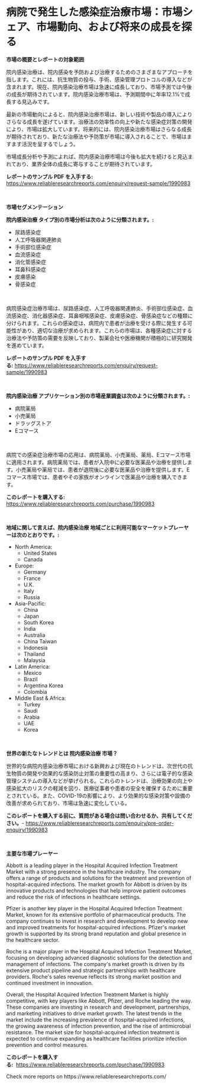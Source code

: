 <p><h1>病院で発生した感染症治療市場：市場シェア、市場動向、および将来の成長を探る</h1></p><p><strong>市場の概要とレポートの対象範囲</strong></p>
<p><p>院内感染治療は、院内感染を予防および治療するためのさまざまなアプローチを指します。これには、抗生物質の投与、手術、感染管理プロトコルの導入などが含まれます。現在、院内感染治療市場は急速に成長しており、市場予測では今後の成長が期待されています。院内感染治療市場は、予測期間中に年率12.1%で成長する見込みです。</p><p>最新の市場動向によると、院内感染治療市場は、新しい技術や製品の導入によりさらなる成長を遂げています。治療法の効率性の向上や新たな感染症対策の開発により、市場は拡大しています。将来的には、院内感染治療市場はさらなる成長が期待されており、新たな治療法や予防策が市場に導入されることで、市場はますます活況を呈するでしょう。</p><p>市場成長分析や予測によれば、院内感染治療市場は今後も拡大を続けると見込まれており、業界全体の成長に寄与することが期待されています。</p></p>
<p><strong>レポートのサンプル PDF を入手する:</strong> <a href="https://www.reliableresearchreports.com/enquiry/request-sample/1990983">https://www.reliableresearchreports.com/enquiry/request-sample/1990983</a></p>
<p>&nbsp;</p>
<p><strong>市場セグメンテーション</strong></p>
<p><strong>院内感染治療 タイプ別の市場分析は次のように分類されます。:</strong></p>
<p><ul><li>尿路感染症</li><li>人工呼吸器関連肺炎</li><li>手術部位感染症</li><li>血流感染症</li><li>消化管感染症</li><li>耳鼻科感染症</li><li>皮膚感染</li><li>骨感染症</li></ul></p>
<p>&nbsp;</p>
<p><p>病院感染症治療市場は、尿路感染症、人工呼吸器関連肺炎、手術部位感染症、血流感染症、消化器感染症、耳鼻咽喉感染症、皮膚感染症、骨感染症などの種類に分けられます。これらの感染症は、病院内で患者が治療を受ける際に発生する可能性があり、適切な治療が求められます。これらの市場は、各種感染症に対する治療法や予防策の需要を反映しており、製薬会社や医療機関が積極的に研究開発を進めています。</p></p>
<p><strong>レポートのサンプル PDF を入手する:</strong>&nbsp;<a href="https://www.reliableresearchreports.com/enquiry/request-sample/1990983">https://www.reliableresearchreports.com/enquiry/request-sample/1990983</a></p>
<p>&nbsp;</p>
<p><strong> 院内感染治療 アプリケーション別の市場産業調査は次のように分類されます。:</strong></p>
<p><ul><li>病院薬局</li><li>小売薬局</li><li>ドラッグストア</li><li>Eコマース</li></ul></p>
<p>&nbsp;</p>
<p><p>病院での感染症治療市場の応用は、病院薬局、小売薬局、薬局、Eコマース市場に適用されます。病院薬局では、患者が入院中に必要な医薬品や治療を提供します。小売薬局や薬局では、患者が退院後に必要な医薬品や治療を提供します。Eコマース市場では、患者やその家族がオンラインで医薬品や治療を購入できます。</p></p>
<p><strong>このレポートを購入する:</strong>&nbsp; <a href="https://www.reliableresearchreports.com/purchase/1990983">https://www.reliableresearchreports.com/purchase/1990983</a></p>
<p>&nbsp;</p>
<p><strong>地域に関して言えば、院内感染治療 地域ごとに利用可能なマーケットプレーヤーは次のとおりです。:</strong></p>
<p><ul>
    <li>
        North America:
        <ul>
            <li>United States</li>
            <li>Canada</li>
        </ul>
    </li>
    <li>
        Europe:
        <ul>
            <li>Germany</li>
            <li>France</li>
            <li>U.K.</li>
            <li>Italy</li>
            <li>Russia</li>
        </ul>
    </li>
    <li>
        Asia-Pacific:
        <ul>
            <li>China</li>
            <li>Japan</li>
            <li>South Korea</li>
            <li>India</li>
            <li>Australia</li>
            <li>China Taiwan</li>
            <li>Indonesia</li>
            <li>Thailand</li>
            <li>Malaysia</li>
        </ul>
    </li>
    <li>
        Latin America:
        <ul>
            <li>Mexico</li>
            <li>Brazil</li>
            <li>Argentina Korea</li>
            <li>Colombia</li>
        </ul>
    </li>
    <li>
        Middle East & Africa:
        <ul>
            <li>Turkey</li>
            <li>Saudi</li>
            <li>Arabia</li>
            <li>UAE</li>
            <li>Korea</li>
        </ul>
    </li>
    </ul></p>
<p>&nbsp;</p>
<p><strong>世界の新たなトレンドとは 院内感染治療 市場？</strong></p>
<p><p>世界的な病院内感染治療市場における新興および現在のトレンドは、次世代の抗生物質の開発や効果的な感染防止対策の重要性の高まり、さらには電子的な感染管理システムの導入などが挙げられる。これらのトレンドは、治療効果の向上や感染拡大のリスクの軽減を図り、医療従事者や患者の安全を確保するために重要とされている。また、COVID-19の影響により、より効果的な感染対策や設備の改善が求められており、市場は急速に変化している。</p></p>
<p><strong>このレポートを購入する前に、質問がある場合は問い合わせるか、共有してください。</strong>- <a href="https://www.reliableresearchreports.com/enquiry/pre-order-enquiry/1990983">https://www.reliableresearchreports.com/enquiry/pre-order-enquiry/1990983</a></p>
<p>&nbsp;</p>
<p><strong>主要な市場プレーヤー</strong></p>
<p><p>Abbott is a leading player in the Hospital Acquired Infection Treatment Market with a strong presence in the healthcare industry. The company offers a range of products and solutions for the treatment and prevention of hospital-acquired infections. The market growth for Abbott is driven by its innovative products and technologies that help improve patient outcomes and reduce the risk of infections in healthcare settings.</p><p>Pfizer is another key player in the Hospital Acquired Infection Treatment Market, known for its extensive portfolio of pharmaceutical products. The company continues to invest in research and development to develop new and improved treatments for hospital-acquired infections. Pfizer's market growth is supported by its strong brand reputation and global presence in the healthcare sector.</p><p>Roche is a major player in the Hospital Acquired Infection Treatment Market, focusing on developing advanced diagnostic solutions for the detection and management of infections. The company's market growth is driven by its extensive product pipeline and strategic partnerships with healthcare providers. Roche's sales revenue reflects its strong market position and continued investment in innovation.</p><p>Overall, the Hospital Acquired Infection Treatment Market is highly competitive, with key players like Abbott, Pfizer, and Roche leading the way. These companies are investing in research and development, partnerships, and marketing initiatives to drive market growth. The latest trends in the market include the increasing prevalence of hospital-acquired infections, the growing awareness of infection prevention, and the rise of antimicrobial resistance. The market size for hospital-acquired infection treatment is expected to continue expanding as healthcare facilities prioritize infection prevention and control measures.</p></p>
<p><strong>このレポートを購入する:</strong>&nbsp;&nbsp;<a href="https://www.reliableresearchreports.com/purchase/1990983">https://www.reliableresearchreports.com/purchase/1990983</a></p>
<p>Check more reports on https://www.reliableresearchreports.com/</p>